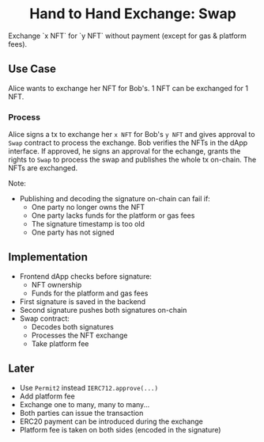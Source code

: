 <h1 align="center"> Hand to Hand Exchange: Swap </h1>
Exchange `x NFT` for `y NFT` without payment (except for gas & platform fees).

## Use Case

Alice wants to exchange her NFT for Bob's. 1 NFT can be exchanged for 1 NFT.

### Process

Alice signs a tx to exchange her `x NFT` for Bob's `y NFT` and gives approval to `Swap` contract to process the exchange. Bob verifies the NFTs in the dApp interface. If approved, he signs an approval for the echange, grants the rights to `Swap` to process the swap and publishes the whole tx on-chain. The NFTs are exchanged.

Note:

-   Publishing and decoding the signature on-chain can fail if:
    -   One party no longer owns the NFT
    -   One party lacks funds for the platform or gas fees
    -   The signature timestamp is too old
    -   One party has not signed

## Implementation

-   Frontend dApp checks before signature:
    -   NFT ownership
    -   Funds for the platform and gas fees
-   First signature is saved in the backend
-   Second signature pushes both signatures on-chain
-   Swap contract:
    -   Decodes both signatures
    -   Processes the NFT exchange
    -   Take platform fee

## Later

-   Use `Permit2` instead `IERC712.approve(...)`
-   Add platform fee
-   Exchange one to many, many to many...
-   Both parties can issue the transaction
-   ERC20 payment can be introduced during the exchange
-   Platform fee is taken on both sides (encoded in the signature)

